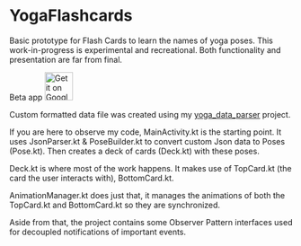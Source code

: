 # YogaFlashcards
Basic prototype for Flash Cards to learn the names of yoga poses. This work-in-progress is experimental and recreational. Both functionality and presentation are far from final.

Beta app
<a href='https://play.google.com/store/apps/details?id=com.jeffreyfhow.yogaflashcards&ah=aLUqg0pjkK1ZL__Ns36x2G2y1GQ'><img alt='Get it on Google Play' src='https://play.google.com/intl/en_us/badges/images/generic/en_badge_web_generic.png' height="50px"/></a>

Custom formatted data file was created using my <a href="https://github.com/jeffreyfhow/yoga_data_parser">yoga_data_parser</a> project.

If you are here to observe my code, MainActivity.kt is the starting point. It uses JsonParser.kt & PoseBuilder.kt to convert custom Json data to Poses (Pose.kt). Then creates a deck of cards (Deck.kt) with these poses.

Deck.kt is where most of the work happens. It makes use of TopCard.kt (the card the user interacts with), BottomCard.kt.

AnimationManager.kt does just that, it manages the animations of both the TopCard.kt and BottomCard.kt so they are synchronized.

Aside from that, the project contains some Observer Pattern interfaces used for decoupled notifications of important events.
